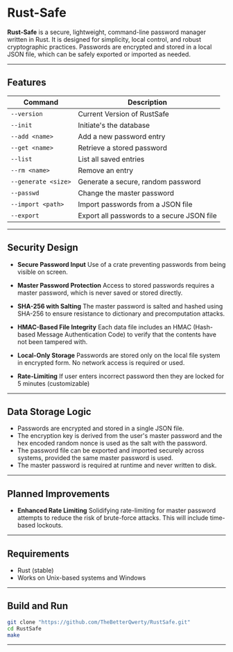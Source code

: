 # Rust-Safe

**Rust-Safe** is a secure, lightweight, command-line password manager written in Rust. It is designed for simplicity, local control, and robust cryptographic practices. Passwords are encrypted and stored in a local JSON file, which can be safely exported or imported as needed.

---

## Features

| Command             | Description                                |
| ------------------- | ------------------------------------------ |
| `--version`         | Current Version of RustSafe                |
| `--init`            | Initiate's the database                    |
| `--add <name>`      | Add a new password entry                   |
| `--get <name>`      | Retrieve a stored password                 |
| `--list`            | List all saved entries                     |
| `--rm <name>`       | Remove an entry                            |
| `--generate <size>` | Generate a secure, random password         |
| `--passwd`          | Change the master password                 |
| `--import <path>`   | Import passwords from a JSON file          |
| `--export`          | Export all passwords to a secure JSON file |

---

## Security Design

* **Secure Password Input**
  Use of a crate preventing passwords from being visible on screen.

* **Master Password Protection**
  Access to stored passwords requires a master password, which is never saved or stored directly.

* **SHA-256 with Salting**
  The master password is salted and hashed using SHA-256 to ensure resistance to dictionary and precomputation attacks.

* **HMAC-Based File Integrity**
  Each data file includes an HMAC (Hash-based Message Authentication Code) to verify that the contents have not been tampered with.

* **Local-Only Storage**
  Passwords are stored only on the local file system in encrypted form. No network access is required or used.

* **Rate-Limiting**
  If user enters incorrect password then they are locked for 5 minutes (customizable)

---

## Data Storage Logic

* Passwords are encrypted and stored in a single JSON file.
* The encryption key is derived from the user's master password and the hex encoded random nonce is used as the salt with the password.
* The password file can be exported and imported securely across systems, provided the same master password is used.
* The master password is required at runtime and never written to disk.

---

## Planned Improvements

* **Enhanced Rate Limiting**
  Solidifying rate-limiting for master password attempts to reduce the risk of brute-force attacks. This will include time-based lockouts.

---

## Requirements

* Rust (stable)
* Works on Unix-based systems and Windows

---

## Build and Run

```bash
git clone "https://github.com/TheBetterQwerty/RustSafe.git"
cd RustSafe
make
```

---

